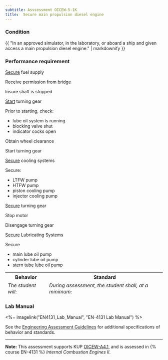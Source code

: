 ```yaml
---
subtitle: Asssessment OICEW-5-1K
title:  Secure main propulsion diesel engine
---
```




### Condition

{{ "In an approved simulator, in the laboratory, or aboard a ship and given access a main propulsion diesel engine." | markdownify }}

### Performance requirement 

<table width='100%' class='Guidelines'>
 <thead>
 <tr>
     <th class='thirty'>Behavior</th>
     <th class='seventy'>Standard</th>
 </tr>
 <tr>
     <td><em>The student will:</em></td>
     <td><em>During assessment, the student shall, at a minimum:</em></td>
 </tr>
 </thead>
 <tbody>


<!--rowstart-->

[Secure](guidelines#secure) fuel supply

<!--cellbreak-->

Receive permission from bridge

Insure shaft is stopped

<!--rowend-->


<!--rowstart-->

[Start](guidelines#start) turning gear

<!--cellbreak-->

Prior to starting, check:

  * lube oil system is running
  * blocking valve shut
  * indicator cocks open

Obtain wheel clearance

Start turning gear

<!--rowend-->


<!--rowstart-->

[Secure](guidelines#secure) cooling systems

<!--cellbreak-->

Secure:

  * LTFW pump
  * HTFW pump
  * piston cooling pump
  * injector cooling pump

<!--rowend-->


<!--rowstart-->

[Secure](guidelines#secure) turning gear

<!--cellbreak-->

Stop motor

Disengage turning gear

<!--rowend-->


<!--rowstart-->

[Secure](guidelines#secure) Lubricating Systems

<!--cellbreak-->

Secure

  * main lube oil pump
  * cylinder lube oil pump
  * stern tube lube oil pump

<!--rowend-->


 </tbody>
 </table>

### Lab Manual

<%= imagelink("EN4131_Lab_Manual", "EN-4131 Lab Manual") %>

See the [Engineering Assessment Guidelines](guidelines) for additional specifications of behavior and standards.


*****

**Note:** This assessment supports KUP [OICEW-A4.1]({{site.baseurl}}/tables/31.html#OICEW-A4.1), and is assessed in  {% course  EN-4131 %}  *Internal Combustion Engines II*. 

